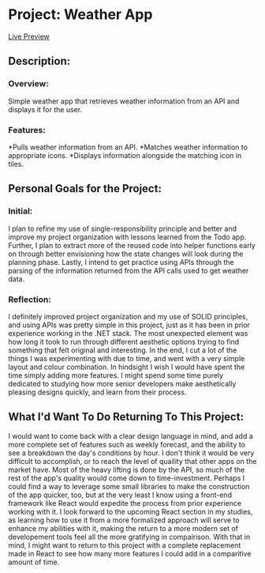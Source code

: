# Project: Weather App

[Live Preview](https://sagewelky.github.io/weather/)

## Description:

### Overview:

Simple weather app that retrieves weather information from an API and displays it for the user.

### Features:

*Pulls weather information from an API.
*Matches weather information to appropriate icons.
*Displays information alongside the matching icon in tiles.


## Personal Goals for the Project:

### Initial:

I plan to refine my use of single-responsibility principle and better and improve my project organization with lessons learned from the Todo app. Further, I plan to extract more of the reused code into helper functions early on through better envisioning how the state changes will look during the planning phase. Lastly, I intend to get practice using APIs through the parsing of the information returned from the API calls used to get weather data.

### Reflection:

I definitely improved project organization and my use of SOLID principles, and using APIs was pretty simple in this project, just as it has been in prior experience working in the .NET stack. The most unexpected element was how long it took to run through different aesthetic options trying to find something that felt original and interesting. In the end, I cut a lot of the things I was experimenting with due to time, and went with a very simple layout and colour combination. In hindsight I wish I would have spent the time simply adding more features. I might spend some time purely dedicated to studying how more senior developers make aesthetically pleasing designs quickly, and learn from their process.

## What I'd Want To Do Returning To This Project:

I would want to come back with a clear design language in mind, and add a more complete set of features such as weekly forecast, and the ability to see a breakdown the day's conditions by hour. I don't think it would be very difficult to accomplish, or to reach the level of quaility that other apps on the market have. Most of the heavy lifting is done by the API, so much of the rest of the app's quality would come down to time-investment. Perhaps I could find a way to leverage some small libraries to make the construction of the app quicker, too, but at the very least I know using a front-end framework like React would expedite the process from prior experience working with it. I look forward to the upcoming React section in my studies, as learning how to use it from a more formalized approach will serve to enhance my abilities with it, making the return to a more modern set of developement tools feel all the more gratifying in compairison. With that in mind, I might want to return to this project with a complete replacement made in React to see how many more features I could add in a comparitive amount of time.